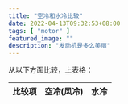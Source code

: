 ```yaml
---
title: "空冷和水冷比较"
date: 2022-04-13T09:32:53+08:00
tags: [ "motor" ]
featured_image: ""
description: "发动机是多么美丽"
---
```


从以下方面比较，上表格：

| 比较项 | 空冷(风冷) | 水冷 |
| --- | --- | --- |


